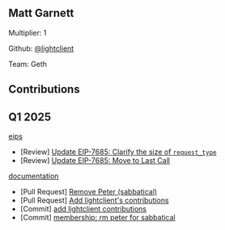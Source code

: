 ## Matt Garnett
Multiplier: 1

Github: [@lightclient](https://github.com/lightclient)

Team: Geth

## Contributions
## Q1 2025

[eips](https://github.com/ethereum/eips)
* [Review] [Update EIP-7685: Clarify the size of `request_type`](https://github.com/ethereum/EIPs/pull/9286#pullrequestreview-2615065821)
* [Review] [Update EIP-7685: Move to Last Call](https://github.com/ethereum/EIPs/pull/9327#pullrequestreview-2615066339)

[documentation](https://github.com/protocolguild/documentation)
* [Pull Request] [Remove Peter (sabbatical)](https://github.com/protocolguild/documentation/pull/314)
* [Pull Request] [Add lightclient's contributions](https://github.com/protocolguild/documentation/pull/315)
* [Commit] [add lightclient contributions](https://github.com/protocolguild/documentation/commit/5831ed6e9dd9a6c1f95e0939220ede2b24e6a4d4)
* [Commit] [membership: rm peter for sabbatical](https://github.com/protocolguild/documentation/commit/3ef6ad249c9e5e460b3ad9bbbae8d48d709eb3a1)
